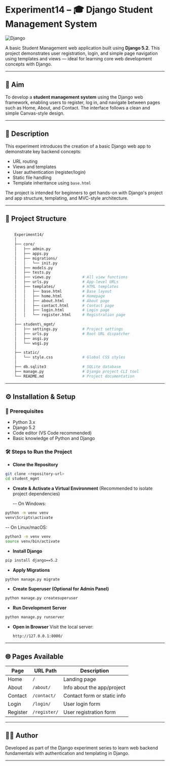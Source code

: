 # Experiment14 – 🎓 Django Student Management System

![Django](https://img.shields.io/badge/Django-5.2-green.svg)

A basic Student Management web application built using **Django 5.2**. This project demonstrates user registration, login, and simple page navigation using templates and views — ideal for learning core web development concepts with Django.

---

## 🎯 Aim

To develop a **student management system** using the Django web framework, enabling users to register, log in, and navigate between pages such as Home, About, and Contact. The interface follows a clean and simple Canvas-style design.

---

## 📖 Description

This experiment introduces the creation of a basic Django web app to demonstrate key backend concepts:

- URL routing
- Views and templates
- User authentication (register/login)
- Static file handling
- Template inheritance using `base.html`

The project is intended for beginners to get hands-on with Django's project and app structure, templating, and MVC-style architecture.

---

## 🧱 Project Structure

```bash

    Experiment14/
    │
    ├── core/
    │   ├── admin.py
    │   ├── apps.py
    │   ├── migrations/
    │   │   └── init.py
    │   ├── models.py
    │   ├── tests.py
    │   ├── views.py              # All view functions
    │   ├── urls.py               # App-level URLs
    │   ├── templates/            # HTML templates
    │   │   ├── base.html         # Base layout
    │   │   ├── home.html         # Homepage
    │   │   ├── about.html        # About page
    │   │   ├── contact.html      # Contact page
    │   │   ├── login.html        # Login page
    │   │   └── register.html     # Registration page
    │
    ├── student\_mgmt/
    │   ├── settings.py           # Project settings
    │   ├── urls.py               # Root URL dispatcher
    │   ├── asgi.py
    │   └── wsgi.py
    │
    ├── static/
    │   └── style.css             # Global CSS styles
    │
    ├── db.sqlite3                # SQLite database
    ├── manage.py                 # Django project CLI tool
    └── README.md                 # Project documentation

```

---

## ⚙️ Installation & Setup

### 🔧 Prerequisites

- Python 3.x
- Django 5.2
- Code editor (VS Code recommended)
- Basic knowledge of Python and Django

### 🛠 Steps to Run the Project

- **Clone the Repository**

```bash
git clone <repository-url>
cd student_mgmt
```

- **Create & Activate a Virtual Environment**
   (Recommended to isolate project dependencies)

   -- On Windows:

```bash
python -m venv venv
venv\Scripts\activate
```

   -- On Linux/macOS:

```bash
python3 -m venv venv
source venv/bin/activate
```

- **Install Django**

```bash
pip install django==5.2
```

- **Apply Migrations**

```bash
python manage.py migrate
```

- **Create Superuser (Optional for Admin Panel)**

```bash
python manage.py createsuperuser
```

- **Run Development Server**

```bash
python manage.py runserver
```

- **Open in Browser**
   Visit the local server:

   `http://127.0.0.1:8000/`

---

## 🌐 Pages Available

| Page     | URL Path     | Description                 |
| -------- | ------------ | --------------------------- |
| Home     | `/`          | Landing page                |
| About    | `/about/`    | Info about the app/project  |
| Contact  | `/contact/`  | Contact form or static info |
| Login    | `/login/`    | User login form             |
| Register | `/register/` | User registration form      |

---

## 👨‍💻 Author

Developed as part of the Django experiment series to learn web backend fundamentals with authentication and templating in Django.

---
